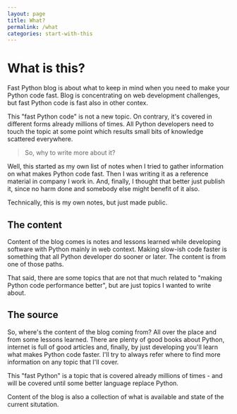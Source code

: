 ```yaml
---
layout: page
title: What?
permalink: /what
categories: start-with-this
---
```



# What is this?

Fast Python blog is about what to keep in mind when you need to make your Python code fast. Blog is concentrating on web development challenges, but fast Python code is fast also in other contex.

This "fast Python code" is not a new topic. On contrary, it's covered in different forms already millions of times. All Python developers need to touch the topic at some point which results small bits of knowledge scattered everywhere.

> So, why to write more about it? 

Well, this started as my own list of notes when I tried to gather information on what makes Python code fast. Then I was writing it as a reference material in company I work in. And, finally, I thought that better just publish it, since no harm done and somebody else might benefit of it also.

Technically, this is my own notes, but just made public.


## The content

Content of the blog comes is notes and lessons learned while developing software with Python mainly in web context. Making slow-ish code faster is something that all Python developer do sooner or later. The content is from one of those paths. 

That said, there are some topics that are not that much related to "making Python code performance better", but are just topics I wanted to write about.


## The source

So, where's the content of the blog coming from? All over the place and from some lessons learned. There are plenty of good books about Python, internet is full of good articles and, finally, by just developing you'll learn what makes Python code faster. I'll try to always refer where to find more information on any topic that I'll cover. 

This "fast Python" is a topic that is covered already millions of times - and will be covered until some better language replace Python. 

Content of the blog is also a collection of what is available and state of the current situtation. 


<div style="margin-top: 8em;"></div>
